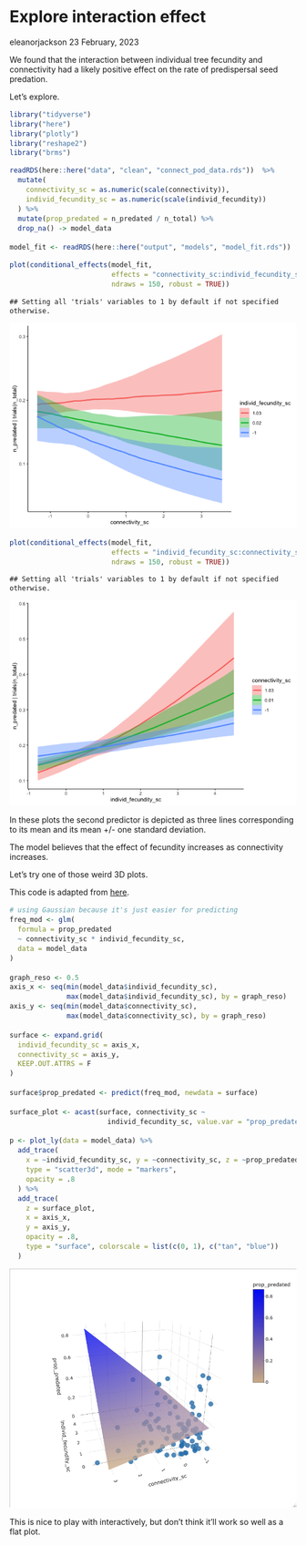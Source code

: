 Explore interaction effect
================
eleanorjackson
23 February, 2023

We found that the interaction between individual tree fecundity and
connectivity had a likely positive effect on the rate of predispersal
seed predation.

Let’s explore.

``` r
library("tidyverse")
library("here")
library("plotly")
library("reshape2")
library("brms")
```

``` r
readRDS(here::here("data", "clean", "connect_pod_data.rds"))  %>% 
  mutate(
    connectivity_sc = as.numeric(scale(connectivity)),
    individ_fecundity_sc = as.numeric(scale(individ_fecundity))
  ) %>%
  mutate(prop_predated = n_predated / n_total) %>%
  drop_na() -> model_data

model_fit <- readRDS(here::here("output", "models", "model_fit.rds"))
```

``` r
plot(conditional_effects(model_fit,
                         effects = "connectivity_sc:individ_fecundity_sc", 
                         ndraws = 150, robust = TRUE))
```

    ## Setting all 'trials' variables to 1 by default if not specified otherwise.

![](figures/2023-02-23_explore-interaction/conditional_effects-1.png)<!-- -->

``` r
plot(conditional_effects(model_fit,
                         effects = "individ_fecundity_sc:connectivity_sc", 
                         ndraws = 150, robust = TRUE))
```

    ## Setting all 'trials' variables to 1 by default if not specified otherwise.

![](figures/2023-02-23_explore-interaction/conditional_effects-2.png)<!-- -->

In these plots the second predictor is depicted as three lines
corresponding to its mean and its mean +/- one standard deviation.

The model believes that the effect of fecundity increases as
connectivity increases.

Let’s try one of those weird 3D plots.

This code is adapted from
[here](https://stackoverflow.com/questions/50573936/r-how-to-change-color-of-plotly-3d-surface).

``` r
# using Gaussian because it's just easier for predicting
freq_mod <- glm(
  formula = prop_predated
  ~ connectivity_sc * individ_fecundity_sc,
  data = model_data
)

graph_reso <- 0.5
axis_x <- seq(min(model_data$individ_fecundity_sc), 
              max(model_data$individ_fecundity_sc), by = graph_reso)
axis_y <- seq(min(model_data$connectivity_sc), 
              max(model_data$connectivity_sc), by = graph_reso)

surface <- expand.grid(
  individ_fecundity_sc = axis_x,
  connectivity_sc = axis_y,
  KEEP.OUT.ATTRS = F
)

surface$prop_predated <- predict(freq_mod, newdata = surface)

surface_plot <- acast(surface, connectivity_sc ~ 
                        individ_fecundity_sc, value.var = "prop_predated")

p <- plot_ly(data = model_data) %>%
  add_trace(
    x = ~individ_fecundity_sc, y = ~connectivity_sc, z = ~prop_predated,
    type = "scatter3d", mode = "markers",
    opacity = .8
  ) %>% 
  add_trace(
    z = surface_plot,
    x = axis_x,
    y = axis_y,
    opacity = .8,
    type = "surface", colorscale = list(c(0, 1), c("tan", "blue"))
  )
```

![](figures/2023-02-23_explore-interaction/plot_ly.png)

This is nice to play with interactively, but don’t think it’ll work so
well as a flat plot.
